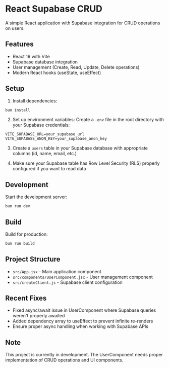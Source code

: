 # React Supabase CRUD

A simple React application with Supabase integration for CRUD operations on users.

## Features

- React 19 with Vite
- Supabase database integration
- User management (Create, Read, Update, Delete operations)
- Modern React hooks (useState, useEffect)

## Setup

1. Install dependencies:
```bash
bun install
```

2. Set up environment variables:
Create a `.env` file in the root directory with your Supabase credentials:
```
VITE_SUPABASE_URL=your_supabase_url
VITE_SUPABASE_ANON_KEY=your_supabase_anon_key
```

3. Create a `users` table in your Supabase database with appropriate columns (id, name, email, etc.)

4. Make sure your Supabase table has Row Level Security (RLS) properly configured if you want to read data

## Development

Start the development server:
```bash
bun run dev
```

## Build

Build for production:
```bash
bun run build
```

## Project Structure

- `src/App.jsx` - Main application component
- `src/components/UserComponent.jsx` - User management component
- `src/createClient.js` - Supabase client configuration

## Recent Fixes

- Fixed async/await issue in UserComponent where Supabase queries weren't properly awaited
- Added dependency array to useEffect to prevent infinite re-renders
- Ensure proper async handling when working with Supabase APIs

## Note

This project is currently in development. The UserComponent needs proper implementation of CRUD operations and UI components.
